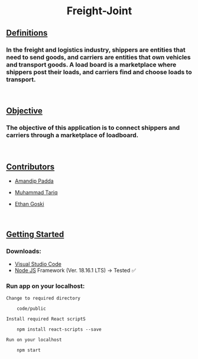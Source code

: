 <div align="center">

# Freight-Joint

</div>

<div><u>

## Definitions

</u></div>

<div>

### In the freight and logistics industry, shippers are entities that need to send goods, and carriers are entities that own vehicles and transport goods. A load board is a marketplace where shippers post their loads, and carriers find and choose loads to transport.

</div>

<br>

<div><u>

## Objective

</u></div>

<div>

### The objective of this application is to connect shippers and carriers through a marketplace of loadboard.

</div>

<br>

<div><u>

## Contributors

</u></div>

- <a href = "https://github.com/BinaryQuBit">Amandip Padda</a>

- <a href = "https://github.com/muhammadt1">Muhammad Tariq</a>

- <a href = "https://github.com/EthanGoski">Ethan Goski</a>

<br>

<div><u>

## Getting Started

</u></div>

### Downloads:

- <a href = "https://code.visualstudio.com/download">Visual Studio Code</a>
- <a href = "https://code.visualstudio.com/download">Node JS</a> Framework (Ver. 18.16.1 LTS) -> Tested :white_check_mark:

### Run app on your localhost:

`Change to required directory`

        code/public

`Install required React scriptS`

        npm install react-scripts --save

`Run on your localhost`

        npm start
